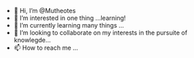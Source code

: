- 👋 Hi, I’m @Mutheotes
- 👀 I’m interested in one thing ...learning!
- 🌱 I’m currently learning many things ...
- 💞️ I’m looking to collaborate on my interests in the pursuite of knowlegde...
- 📫 How to reach me ...

<!---
Mutheotes/Mutheotes is a ✨ special ✨ repository because its `README.md` (this file) appears on your GitHub profile.
You can click the Preview link to take a look at your changes.
--->
